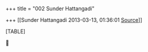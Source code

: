 +++
title = "002 Sunder Hattangadi"

+++
[[Sunder Hattangadi	2013-03-13, 01:36:01 [Source](https://groups.google.com/g/samskrita/c/bW90ltx1X1s)]]



[TABLE]



